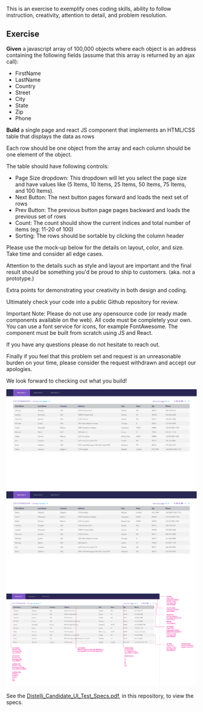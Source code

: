 
This is an exercise to exemplify ones coding skills, ability to follow instruction, creativity, attention to detail, and problem resolution.

## Exercise

**Given** a javascript array of 100,000 objects where each object is an address containing the following fields (assume that this array is returned by an ajax call):


* FirstName
* LastName
* Country
* Street
* City
* State
* Zip
* Phone



**Build** a single page and react JS component that implements an HTML/CSS table that displays the data as rows

Each row should be one object from the array and each column should be one element of the object. 

The table should have following controls:

* Page Size dropdown: This dropdown will let you select the page size and have values like (5 Items, 10 Items, 25 Items, 50 Items, 75 Items, and 100 Items).
* Next Button: The next button pages forward and loads the next set of rows
* Prev Button: The previous button page pages backward and loads the previous set of rows
* Count: The count should show the current indices and total number of items (eg: 11-20 of 100)
* Sorting: The rows should be sortable by clicking the column header

Please use the mock-up below for the details on layout, color, and size. Take time and consider all edge cases.

Attention to the details such as style and layout are important and the final result should be something you'd be proud to ship to customers. (aka. not a prototype.)

Extra points for demonstrating your creativity in both design and coding.

Ultimately check your code into a public Github repository for review.   

Important Note: Please do not use any opensource code (or ready made components available on the web). All code must be completely your own. You can use a font service for icons, for example FontAwesome. The component must be built from scratch using JS and React.

If you have any questions please do not hesitate to reach out.

Finally if you feel that this problem set and request is an unreasonable burden on your time, please consider the request withdrawn and accept our apologies. 

We look forward to checking out what you build!

![UX/UI exercise specs1](Distelli_Candidate_UI_Test_Specs_01.png)
![UX/UI exercise specs2](Distelli_Candidate_UI_Test_Specs_02.png)
![UX/UI exercise specs3](Distelli_Candidate_UI_Test_Specs_03.png)

See the <a href="Distelli_Candidate_UI_Test_Specs.pdf">Distelli_Candidate_UI_Test_Specs.pdf</a>, in this repository, to view the specs.